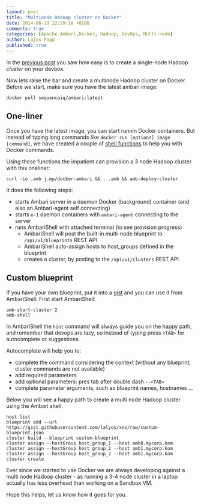 ```yaml
---
layout: post
title: "Multinode Hadoop cluster on Docker"
date: 2014-06-19 22:29:10 +0200
comments: true
categories: [Apache Ambari,Docker, Hadoop, DevOps, Multi-node]
author: Lajos Papp
published: true
---
```


In the [previous post](http://blog.sequenceiq.com/blog/2014/06/17/ambari-cluster-on-docker/)
you saw how easy is to create a single-node Hadoop *cluster* on your devbox.

Now lets raise the bar and create a multinode Hadoop cluster on Docker. Before we
start, make sure you have the latest ambari image:

```
docker pull sequenceiq/ambari:latest
```

## One-liner

Once you have the latest image, you can start runnin Docker containers.
But instead of typing long commands like `docker run [options] image [command]`,
we have created a couple of [shell functions](https://github.com/sequenceiq/docker-ambari/blob/master/ambari-functions) to help you with Docker commands.

Using these functions the impatient can provision a 3 node Hadoop cluster with this oneliner:
```
curl -Lo .amb j.mp/docker-ambari && . .amb && amb-deploy-cluster
```

<!-- more -->

It does the following steps:

- starts Ambari server in a daemon Docker (background) container (and also an Ambari-agent self connecting)
- starts `n-1` daemon containers with `ambari-agent` connecting to the server
- runs AmbariShell with attached terminal (to see provision progress)
  - AmbariShell will post the built-in multi-node blueprint to `/api/v1/blueprints` REST API
  - AmbariShell auto-assign hosts to host_groups defined in the blueprint
  - creates a cluster, by posting to the `/api/v1/clusters` REST API

## Custom blueprint

If you have your own blueprint, put it into a [gist](https://gist.github.com/)
and you can use it from AmbariShell. First start AmbariShell:
```
amb-start-cluster 2
amb-shell
```

In AmbariShell the `hint` command will always guide you on the happy path,
and remember that devops are lazy, so instead of typing press `<TAB>` for autocomplete or suggestions.

Autocomplete will help you to:

 - complete the command considering the context (without any blueprint, cluster commands are not available)
 - add required parameters
 - add optional parameters: pres tab after double dash `--<TAB>`
 - complete parameter arguments, such as blueprint names, hostnames ...

Below you will see a happy path to create a multi node Hadoop cluster using the Ambari shell.

```
host list
blueprint add --url https://gist.githubusercontent.com/lalyos/xxx/raw/custum-blueprint.json
cluster build --blueprint custom-blueprint
cluster assign --hostGroup host_group_1 --host amb0.mycorp.kom
cluster assign --hostGroup host_group_2 --host amb1.mycorp.kom
cluster assign --hostGroup host_group_2 --host amb1.mycorp.kom
cluster create
```

Ever since we started to use Docker we are always developing against a multi node Hadoop cluster - as running a 3-4 node cluster in a laptop actually has less overhead than working on a Sandbox VM.

Hope this helps, let us know how it goes for you. 
